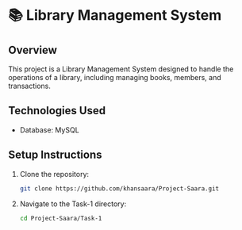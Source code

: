 # 📚 Library Management System

## Overview
This project is a Library Management System designed to handle the operations of a library, including managing books, members, and transactions.

## Technologies Used
- Database: MySQL

## Setup Instructions
1. Clone the repository:
   ```bash
   git clone https://github.com/khansaara/Project-Saara.git
   ```
2. Navigate to the Task-1 directory:
   ```bash
   cd Project-Saara/Task-1
   ```